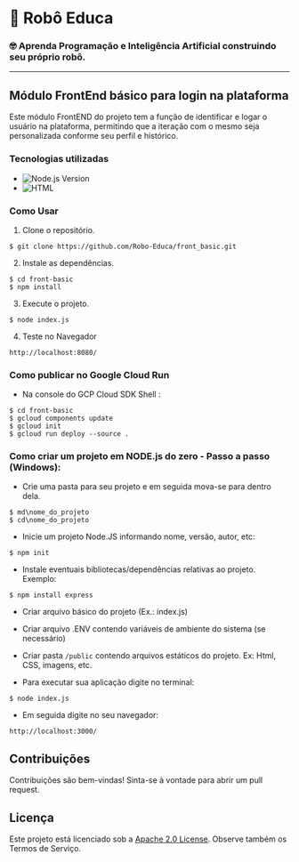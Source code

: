# 🤖 Robô Educa 
### 🤓 Aprenda Programação e Inteligência Artificial construindo seu próprio robô.

<hr>

## Módulo FrontEnd básico para login na plataforma

Este módulo FrontEND do projeto tem a função de identificar e logar o usuário na plataforma, permitindo que a iteração com o mesmo seja personalizada conforme seu perfil e histórico. 

### Tecnologias utilizadas

- ![Node.js Version](https://img.shields.io/badge/Node.js-v20-green)
- ![HTML](https://img.shields.io/badge/HTML-5-orange)

### Como Usar 

1. Clone o repositório.
```
$ git clone https://github.com/Robo-Educa/front_basic.git 
```
2. Instale as dependências.
```
$ cd front-basic
$ npm install
```
3. Execute o projeto.
```
$ node index.js
```
4. Teste no Navegador
```
http://localhost:8080/
```

### Como publicar no Google Cloud Run
* Na console do GCP Cloud SDK Shell :
```
$ cd front-basic
$ gcloud components update
$ gcloud init
$ gcloud run deploy --source .
```

### Como criar um projeto em NODE.js do zero - Passo a passo (Windows): 

* Crie uma pasta para seu projeto e em seguida mova-se para dentro dela.
```
$ md\nome_do_projeto
$ cd\nome_do_projeto
```

* Inicie um projeto Node.JS informando nome, versão, autor, etc:
```
$ npm init
```

* Instale eventuais bibliotecas/dependências relativas ao projeto. Exemplo:
```
$ npm install express
```

* Criar arquivo básico do projeto (Ex.: index.js)

* Criar arquivo .ENV contendo variáveis de ambiente do sistema (se necessário)

* Criar pasta `/public` contendo arquivos estáticos do projeto. Ex: Html, CSS, imagens, etc.

* Para executar sua aplicação digite no terminal:
```
$ node index.js
```
* Em seguida digite no seu navegador:
```
http://localhost:3000/
```

## Contribuições

Contribuições são bem-vindas! Sinta-se à vontade para abrir um pull request.

## Licença

Este projeto está licenciado sob a [Apache 2.0 License](LICENSE). Observe também os Termos de Serviço.

